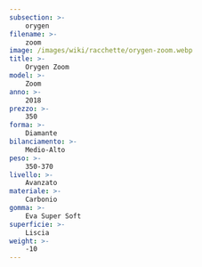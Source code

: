 ```yaml
---
subsection: >-
    orygen
filename: >-
    zoom
image: /images/wiki/racchette/orygen-zoom.webp
title: >-
    Orygen Zoom
model: >-
    Zoom
anno: >-
    2018
prezzo: >-
    350
forma: >-
    Diamante
bilanciamento: >-
    Medio-Alto
peso: >-
    350-370
livello: >-
    Avanzato
materiale: >-
    Carbonio
gomma: >-
    Eva Super Soft
superficie: >-
    Liscia
weight: >-
    -10
---
```

